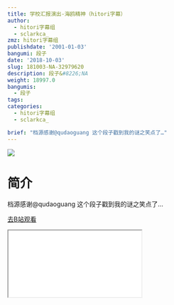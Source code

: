 ```yaml
---
title: 学校汇报演出-海鸥精神（hitori字幕）
author:
  - hitori字幕组
  - sclarkca_
zmz: hitori字幕组
publishdate: '2001-01-03'
bangumi: 段子
date: '2018-10-03'
slug: 181003-NA-32979620
description: 段子&#8226;NA
weight: 18997.0
bangumis:
  - 段子
tags:
categories:
  - hitori字幕组
  - sclarkca_

brief: "档源感谢@qudaoguang 这个段子戳到我的谜之笑点了…"
---
```

![](https://i.imgur.com/uGqOBQE.jpg)
# 简介  
档源感谢@qudaoguang
这个段子戳到我的谜之笑点了…  

[去B站观看](https://www.bilibili.com/video/av32979620/)
<div class ="resp-container"><iframe class="testiframe" src="//player.bilibili.com/player.html?aid=32979620"", scrolling="no", allowfullscreen="true" > </iframe></div> 
